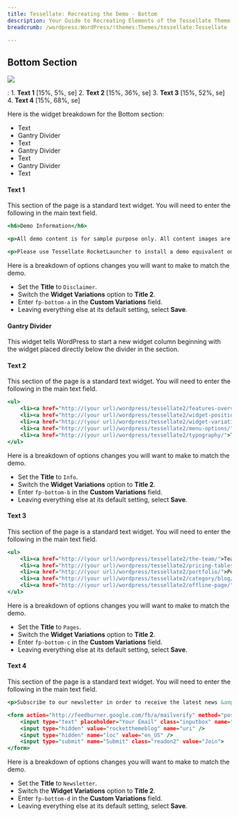 ```yaml
---
title: Tessellate: Recreating the Demo - Bottom
description: Your Guide to Recreating Elements of the Tessellate Theme for WordPress
breadcrumb: /wordpress:WordPress/!themes:Themes/tessellate:Tessellate

---
```


Bottom Section
-----

![][demo]

:   1. **Text 1** [15%, 5%, se]
    2. **Text 2** [15%, 36%, se]
    3. **Text 3** [15%, 52%, se]
    4. **Text 4** [15%, 68%, se]

Here is the widget breakdown for the Bottom section:

* Text
* Gantry Divider
* Text
* Gantry Divider
* Text
* Gantry Divider
* Text

#### Text 1

This section of the page is a standard text widget. You will need to enter the following in the main text field.

~~~ .html
<h6>Demo Information</h6>

<p>All demo content is for sample purpose only. All content images are freely available from <a href="http://unsplash.com/">Unsplash</a>.</p>

<p>Please use Tessellate RocketLauncher to install a demo equivalent onto your site.</p>
~~~

Here is a breakdown of options changes you will want to make to match the demo.

* Set the **Title** to `Disclaimer`.
* Switch the **Widget Variations** option to **Title 2**.
* Enter `fp-bottom-a` in the **Custom Variations** field.
* Leaving everything else at its default setting, select **Save**.

#### Gantry Divider

This widget tells WordPress to start a new widget column beginning with the widget placed directly below the divider in the section.

#### Text 2

This section of the page is a standard text widget. You will need to enter the following in the main text field.

~~~ .html
<ul>
	<li><a href="http://(your url)/wordpress/tessellate2/features-overview/">About</a></li>
	<li><a href="http://(your url)/wordpress/tessellate2/widget-positions/">Widgets</a></li>
	<li><a href="http://(your url)/wordpress/tessellate2/widget-variations/">Variations</a></li>
	<li><a href="http://(your url)/wordpress/tessellate2/menu-options/">Menu</a></li>
	<li><a href="http://(your url)/wordpress/tessellate2/typography/">Typography</a></li>
</ul>
~~~

Here is a breakdown of options changes you will want to make to match the demo.

* Set the **Title** to `Info`.
* Switch the **Widget Variations** option to **Title 2**.
* Enter `fp-bottom-b` in the **Custom Variations** field.
* Leaving everything else at its default setting, select **Save**.

#### Text 3

This section of the page is a standard text widget. You will need to enter the following in the main text field.

~~~ .html
<ul>
	<li><a href="http://(your url)/wordpress/tessellate2/the-team/">Team</a></li>
	<li><a href="http://(your url)/wordpress/tessellate2/pricing-tables/">Pricing</a></li>
	<li><a href="http://(your url)/wordpress/tessellate2/portfolio/">Portfolio</a></li>
	<li><a href="http://(your url)/wordpress/tessellate2/category/blog/">Blog</a></li>
	<li><a href="http://(your url)/wordpress/tessellate2/offline-page/">Maintenance</a></li>
</ul>
~~~

Here is a breakdown of options changes you will want to make to match the demo.

* Set the **Title** to `Pages`.
* Switch the **Widget Variations** option to **Title 2**.
* Enter `fp-bottom-c` in the **Custom Variations** field.
* Leaving everything else at its default setting, select **Save**.

#### Text 4

This section of the page is a standard text widget. You will need to enter the following in the main text field.

~~~ .html
<p>Subscribe to our newsletter in order to receive the latest news &amp; posts. We promise we won't spam your inbox!</p>

<form action="http://feedburner.google.com/fb/a/mailverify" method="post" target="popupwindow" onsubmit="window.open('http://feedburner.google.com/fb/a/mailverify?uri=rocketthemeblog', 'popupwindow', 'scrollbars=yes,width=550,height=520');return true" class="rt-form-horizontal">
	<input type="text" placeholder="Your Email" class="inputbox" name="email" />
	<input type="hidden" value="rocketthemeblog" name="uri" />
	<input type="hidden" name="loc" value="en_US" />
	<input type="submit" name="Submit" class="readon2" value="Join">
</form>
~~~

Here is a breakdown of options changes you will want to make to match the demo.

* Set the **Title** to `Newsletter`.
* Switch the **Widget Variations** option to **Title 2**.
* Enter `fp-bottom-d` in the **Custom Variations** field.
* Leaving everything else at its default setting, select **Save**.

[demo]: assets/demo_11.jpeg
[roksprocket]: ../../plugins/roksprocket/
